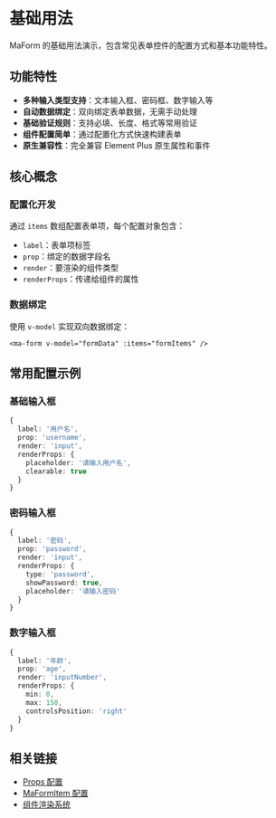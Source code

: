# 基础用法

MaForm 的基础用法演示，包含常见表单控件的配置方式和基本功能特性。

<DemoPreview dir="demos/ma-form/basic-usage" />

## 功能特性

- **多种输入类型支持**：文本输入框、密码框、数字输入等
- **自动数据绑定**：双向绑定表单数据，无需手动处理
- **基础验证规则**：支持必填、长度、格式等常用验证
- **组件配置简单**：通过配置化方式快速构建表单
- **原生兼容性**：完全兼容 Element Plus 原生属性和事件

## 核心概念

### 配置化开发
通过 `items` 数组配置表单项，每个配置对象包含：
- `label`：表单项标签
- `prop`：绑定的数据字段名
- `render`：要渲染的组件类型
- `renderProps`：传递给组件的属性

### 数据绑定
使用 `v-model` 实现双向数据绑定：
```vue
<ma-form v-model="formData" :items="formItems" />
```

## 常用配置示例

### 基础输入框
```typescript
{
  label: '用户名',
  prop: 'username',
  render: 'input',
  renderProps: {
    placeholder: '请输入用户名',
    clearable: true
  }
}
```

### 密码输入框
```typescript
{
  label: '密码',
  prop: 'password',
  render: 'input',
  renderProps: {
    type: 'password',
    showPassword: true,
    placeholder: '请输入密码'
  }
}
```

### 数字输入框
```typescript
{
  label: '年龄',
  prop: 'age',
  render: 'inputNumber',
  renderProps: {
    min: 0,
    max: 150,
    controlsPosition: 'right'
  }
}
```

## 相关链接

- [Props 配置](/front/component/ma-form#props)
- [MaFormItem 配置](/front/component/ma-form#maformitem-配置详解)
- [组件渲染系统](/front/component/ma-form#组件渲染系统)